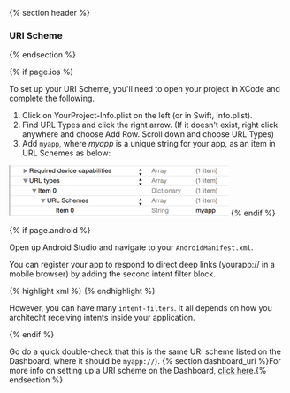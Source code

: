 {% section header %}
### URI Scheme
{% endsection %}

{% if page.ios %}

To set up your URI Scheme, you'll need to open your project in XCode and complete the following.

1. Click on YourProject-Info.plist on the left (or in Swift, Info.plist).
1. Find URL Types and click the right arrow. (If it doesn't exist, right click anywhere and choose Add Row. Scroll down and choose URL Types)
1. Add `myapp`, where _myapp_ is a unique string for your app, as an item in URL Schemes as below:

![Setting Key in PList Demo](/img/ingredients/configuring_the_client/ios_uri_scheme.png)
{% endif %}
<!---       /iOS-specific URI Scheme -->

{% if page.android %}

Open up Android Studio and navigate to your `AndroidManifest.xml`.

You can register your app to respond to direct deep links (yourapp:// in a mobile browser) by adding the second intent filter block.

{% highlight xml %}
<activity
	android:name="com.yourapp.SplashActivity"
	android:label="@string/app_name" >
	<intent-filter>
		<action android:name="android.intent.action.MAIN" />
		<category android:name="android.intent.category.LAUNCHER" />
	</intent-filter>
	<!-- Add this intent filter below, and change yourapp to your app name -->
	<intent-filter>
		<data android:scheme="yourapp" android:host="open" />
		<action android:name="android.intent.action.VIEW" />
		<category android:name="android.intent.category.DEFAULT" />
		<category android:name="android.intent.category.BROWSABLE" />
	</intent-filter>
</activity>
{% endhighlight %}

However, you can have many `intent-filters`. It all depends on how you architecht receiving intents inside your application.

{% endif %}
<!---       /Android-specific URI Scheme -->

Go do a quick double-check that this is the same URI scheme listed on the Dashboard, where it should be `myapp://`). {% section dashboard_uri %}For more info on setting up a URI scheme on the Dashboard, [click here](/domains/configuring_the_dashboard/{{page.platform}}/#uri-scheme).{% endsection %}
